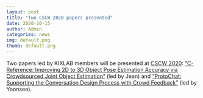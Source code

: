 ```yaml
---
layout: post
title: "Two CSCW 2020 papers presented"
date: 2020-10-15
author: Admin
categories: news
img: default.png
thumb: default.png
---
```


Two papers led by KIXLAB members will be presented at <a href="https://cscw.acm.org/2020/">CSCW 2020</a>: <a href="https://www.kixlab.org/files/2020/cscw2020-CReference-paper.pdf">“C-Reference: Improving 2D to 3D Object Pose Estimation Accuracy via Crowdsourced Joint Object Estimation”</a> (led by Jean) and <a href="https://www.kixlab.org/files/2020/cscw2020-Protochat-paper.pdf">“ProtoChat: Supporting the Conversation Design Process with Crowd Feedback”</a> (led by Yoonseo).